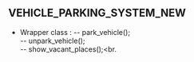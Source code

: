 ## VEHICLE_PARKING_SYSTEM_NEW
* Wrapper class :
-- park_vehicle(); <br>
-- unpark_vehicle();<br>
-- show_vacant_places();<br.

